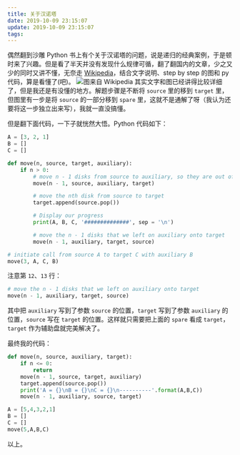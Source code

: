 ```yaml
---
title: 关于汉诺塔
date: 2019-10-09 23:15:07
update: 2019-10-09 23:15:07
tags:
---
```

偶然翻到沙雕 Python 书上有个关于汉诺塔的问题，说是递归的经典案例，于是顿时来了兴趣。但是看了半天并没有发现什么规律可循，翻了翻国内的文章，少之又少的同时又讲不懂，无奈走 [Wikipedia](https://www.wikiwand.com/en/Tower_of_Hanoi#/Recursive_soluti)，结合文字说明、step by step 的图和 py 代码，算是看懂了(吧)。
![图来自 Wikipedia](https://sheey-blog-resources.oss-cn-hangzhou.aliyuncs.com/images/Tower_of_Hanoi_recursion.png)
其实文字和图已经讲得比较详细了，但是我还是有没懂的地方。解题步骤是不断将 `source` 里的移到 `target` 里，但图里有一步是将 `source` 的一部分移到 `spare` 里，这就不是通解了呀（我认为还要将这一步独立出来写），我就一直没搞懂。  

<!--more-->

但是翻下面代码，一下子就恍然大悟。Python 代码如下：  

```python
A = [3, 2, 1]
B = []
C = []

def move(n, source, target, auxiliary):
    if n > 0:
        # move n - 1 disks from source to auxiliary, so they are out of the way
        move(n - 1, source, auxiliary, target)

        # move the nth disk from source to target
        target.append(source.pop())

        # Display our progress
        print(A, B, C, '##############', sep = '\n')

        # move the n - 1 disks that we left on auxiliary onto target
        move(n - 1, auxiliary, target, source)

# initiate call from source A to target C with auxiliary B
move(3, A, C, B)
```
注意第 `12`、`13` 行：
```python
# move the n - 1 disks that we left on auxiliary onto target
move(n - 1, auxiliary, target, source)
```
其中把 `auxiliary` 写到了参数 `source` 的位置，`target` 写到了参数 `auxiliary` 的位置，`source` 写在 `target` 的位置。这样就只需要把上面的 `spare` 看成 `target`，`target` 作为辅助盘就完美解决了。  

最终我的代码：
```python
def move(n, source, auxiliary, target):
    if n <= 0:
        return
    move(n - 1, source, target, auxiliary)
    target.append(source.pop())
    print('A = {}\nB = {}\nC = {}\n----------'.format(A,B,C))
    move(n - 1, auxiliary, source, target)

A = [5,4,3,2,1]
B = []
C = []
move(5,A,B,C)
```

以上。